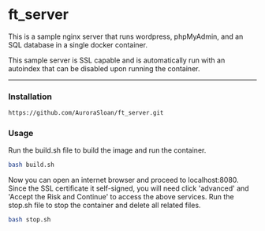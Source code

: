 # ft_server
This is a sample nginx server that runs wordpress, phpMyAdmin, and an SQL database in a single docker container.

This sample server is SSL capable and is automatically run with an autoindex that can be disabled upon running the container. 

----
### Installation
```bash
https://github.com/AuroraSloan/ft_server.git
```

### Usage
Run the build.sh file to build the image and run the container.
```bash
bash build.sh
```
Now you can open an internet browser and proceed to localhost:8080. Since the SSL certificate it self-signed, you will need click 'advanced' and 'Accept the Risk and Continue' to access the above services.
Run the stop.sh file to stop the container and delete all related files.
```bash
bash stop.sh
```
